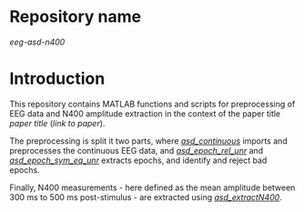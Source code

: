# Repository name

*eeg-asd-n400*

# Introduction

This repository contains MATLAB functions and scripts for preprocessing of EEG data and N400 amplitude extraction in the context of the paper title *paper title* (*link to paper*).

The preprocessing is split it two parts, where *[asd_continuous](/asd_continuous.m)* imports and preprocesses the continuous EEG data, and *[asd_epoch_rel_unr](/asd_epoch_rel_unr.m)* and *[asd_epoch_sym_eq_unr](asd_epoch_sym_eq_unr.m)* extracts epochs, and identify and reject bad epochs.

Finally, N400 measurements - here defined as the mean amplitude between 300 ms to 500 ms post-stimulus - are extracted using *[asd_extractN400](/asd_extractN400.m)*.